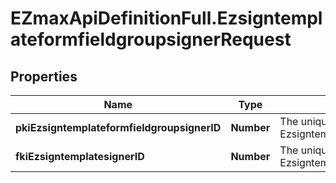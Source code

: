 # EZmaxApiDefinitionFull.EzsigntemplateformfieldgroupsignerRequest

## Properties

Name | Type | Description | Notes
------------ | ------------- | ------------- | -------------
**pkiEzsigntemplateformfieldgroupsignerID** | **Number** | The unique ID of the Ezsigntemplateformfieldgroupsigner | [optional] 
**fkiEzsigntemplatesignerID** | **Number** | The unique ID of the Ezsigntemplatesigner | 


